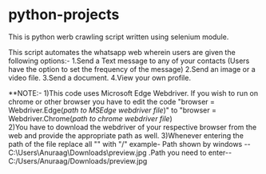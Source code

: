# python-projects



This is python werb crawling script written using selenium module.

This script automates the whatsapp web wherein users are given the following options:-
  1.Send a Text message to any of your contacts (Users have the option to set the frequency of the message)
  2.Send an image or a video file.
  3.Send a document.
  4.View your own profile.

**NOTE:- 1)This code uses Microsoft Edge Webdriver. If you wish to run on chrome or other browser you have to edit the code 
         "browser = Webdriver.Edge(*path to MSEdge webdriver file*)" to "browser = Webdriver.Chrome(*path to chrome webdriver file*)  
         2)You have to download the webdriver of your respective browser from the web and provide the appropriate path as well.
         3)Whenever entering the path of the file replace all "\" with "/" 
 example-
 Path shown by windows --  C:\Users\Anuraag\Downloads\preview.jpg
          .Path you need to enter--  C:/Users/Anuraag/Downloads/preview.jpg
